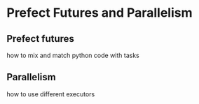 # Prefect Futures and Parallelism

## Prefect futures

how to mix and match python code with tasks

## Parallelism

how to use different executors

